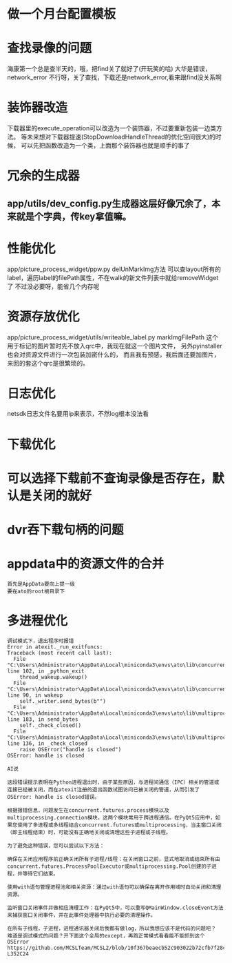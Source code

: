 # 做一个月台配置模板

# 查找录像的问题

海康第一个总是查半天的，哦，把find关了就好了(开玩笑的哈)
大华是错误，network_error
不行呀，关了查找，下载还是network_error,看来跟find没关系啊

# 装饰器改造

下载器里的execute_operation可以改造为一个装饰器，不过要重新包装一边类方法。
等未来想对下载器提速(StopDownloadHandleThread的优化空间很大)的时候，
可以先把函数改造为一个类，上面那个装饰器也就是顺手的事了

# 冗余的生成器

## app/utils/dev_config.py生成器这层好像冗余了，本来就是个字典，传key拿值嘛。

# 性能优化

app/picture_process_widget/ppw.py delUnMarkImg方法
可以查layout所有的label，遍历label的filePath属性，不在walk的新文件列表中就给removeWidget了
不过没必要呀，能省几个内存呢

# 资源存放优化

app/picture_process_widget/utils/writeable_label.py markImgFilePath
这个用于标记的图片暂时先不放入qrc中，我现在就这一个图片文件，
另外pyinstaller也会对资源文件进行一次包装加密什么的，
而且我有预感，我后面还要加图片，来回的套这个qrc是很繁琐的。

# 日志优化

netsdk日志文件名要用ip来表示，不然log根本没法看

# 下载优化

# 可以选择下载前不查询录像是否存在，默认是关闭的就好
# dvr吞下载句柄的问题

# appdata中的资源文件的合并

    首先是AppData要向上提一级
    要在ato的root根目录下


# 多进程优化
    调试模式下，退出程序时报错
    Error in atexit._run_exitfuncs:
    Traceback (most recent call last):
      File "C:\Users\Administrator\AppData\Local\miniconda3\envs\ato\lib\concurrent\futures\process.py", line 102, in _python_exit
        thread_wakeup.wakeup()
      File "C:\Users\Administrator\AppData\Local\miniconda3\envs\ato\lib\concurrent\futures\process.py", line 90, in wakeup
        self._writer.send_bytes(b"")
      File "C:\Users\Administrator\AppData\Local\miniconda3\envs\ato\lib\multiprocessing\connection.py", line 183, in send_bytes
        self._check_closed()
      File "C:\Users\Administrator\AppData\Local\miniconda3\envs\ato\lib\multiprocessing\connection.py", line 136, in _check_closed
        raise OSError("handle is closed")
    OSError: handle is closed
    
    AI说
    
    这段错误提示表明在Python进程退出时，由于某些原因，与进程间通信（IPC）相关的管道或连接已经被关闭，而在atexit注册的退出函数试图访问已被关闭的管道，从而引发了OSError: handle is closed错误。
    
    根据报错信息，问题发生在concurrent.futures.process模块以及multiprocessing.connection模块，这两个模块常用于跨进程通信。在PyQt5应用中，如果您使用了多进程或多线程结合concurrent.futures或multiprocessing，当主窗口关闭（即主线程结束）时，可能没有正确地关闭或清理这些子进程或子线程。
    
    为了避免这种错误，您可以尝试以下方法：
    
    确保在关闭应用程序前正确关闭所有子进程/线程：在关闭窗口之前，显式地取消或结束所有由concurrent.futures.ProcessPoolExecutor或multiprocessing.Pool创建的子进程，并等待它们结束。
    
    使用with语句管理进程池和相关资源：通过with语句可以确保在离开作用域时自动关闭和清理资源。
    
    监听窗口关闭事件并做相应清理工作：在PyQt5中，可以重写QMainWindow.closeEvent方法来捕获窗口关闭事件，并在此事件处理器中执行必要的清理操作。
    
    在所有子线程，子进程，进程通讯器关闭后我都有做log，所以我想应该不是代码的问题吧？
    难道是调试模式的问题？开下面这个全局的except，再跑正常模式看看能不能抓到这个 OSError
    https://github.com/MCSLTeam/MCSL2/blob/10f367beaecb52c903022b72cfb7f28cdbf253d7/MCSL2Lib/windowInterface.py#L352C9-L352C24
